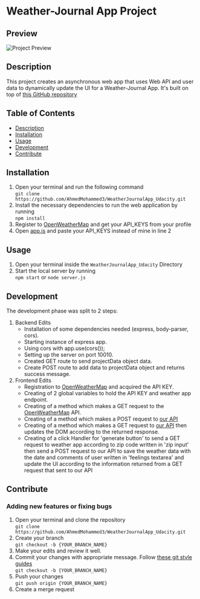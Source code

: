 

# Weather-Journal App Project

## Preview
![Project Preview](weather-app.gif)

## Description
This project creates an asynchronous web app that uses Web API and user data to dynamically update the UI for a Weather-Journal App.
It's built on top of [this GitHub repository](https://github.com/udacity/fend/tree/refresh-2019)
## Table of Contents

* [Description](#description)
* [Installation](#installation)
* [Usage](#usage)
* [Development](#development)
* [Contribute](#contribute)

## Installation
1. Open your terminal and run the following command<br/>
`git clone https://github.com/AhmedMohammed3/WeatherJournalApp_Udacity.git`
2. Install the necessary dependencies to run the web application by running<br/>
 `npm install`
 3. Register to [OpenWeatherMap](https://openweathermap.org/) and get your API_KEYS from your profile
 4. Open [app.js](website/app.js) and paste your API_KEYS instead of mine in line 2
## Usage
1. Open your terminal inside the `WeatherJournalApp_Udacity` Directory
2. Start the local server by running<br/>
`npm start` or `node server.js`
## Development
The development phase was split to 2 steps:
 1. Backend Edits
	 - Installation of some dependencies needed (express, body-parser, cors).
	 - Starting instance of express app.
	 - Using cors with app.use(cors());
	 - Setting up the server on port 10010.
	 - Created GET route to send projectData object data.
	 - Create POST route to add data to projectData object and returns success message.
 2. Frontend Edits
	 - Registration to [OpenWeatherMap](https://openweathermap.org/current#zip) and acquired the API KEY.
	 - Creating of 2 global variables to hold the API KEY and weather app endpoint.
	 - Creating of a method which makes a GET request to the [OpenWeatherMap](https://openweathermap.org/current#zip) API.
	 - Creating of a method which makes a POST request to [our API](server.js)
	 - Creating of a method which makes a GET request to [our API](server.js) then updates the DOM according to the returned response.
	 - Creating of a click Handler for 'generate button' to send a GET request to weather app according to zip code written in 'zip input' then send a POST request to our API to save the weather data with the date and comments of user written in 'feelings textarea' and update the UI according to the information returned from a GET request that sent to our API
## Contribute
### Adding new features or fixing bugs
1. Open your terminal and clone the repository<br/>
     `git clone https://github.com/AhmedMohammed3/WeatherJournalApp_Udacity.git`
2. Create your branch<br/>
      `git checkout -b {YOUR_BRANCH_NAME}`
3. Make your edits and review it well.
4. Commit your changes with appropriate message. Follow [these git style guides](https://udacity.github.io/git-styleguide/)<br/>
      `git checkout -b {YOUR_BRANCH_NAME}`
5. Push your changes<br/>
      `git push origin {YOUR_BRANCH_NAME}`
6. Create a merge request